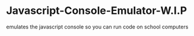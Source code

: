 # Javascript-Console-Emulator-W.I.P
emulates the javascript console so you can run code on school computers
